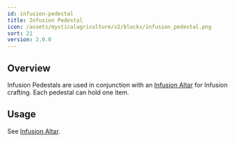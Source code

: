 ```yaml
---
id: infusion-pedestal
title: Infusion Pedestal
icon: /assets/mysticalagriculture/v2/blocks/infusion_pedestal.png
sort: 21
version: 2.0.0
---
```


## Overview

Infusion Pedestals are used in conjunction with an [Infusion Altar](infusion-altar.md) for Infusion crafting. Each pedestal can hold one item.

## Usage

See [Infusion Altar](infusion-altar.md).
